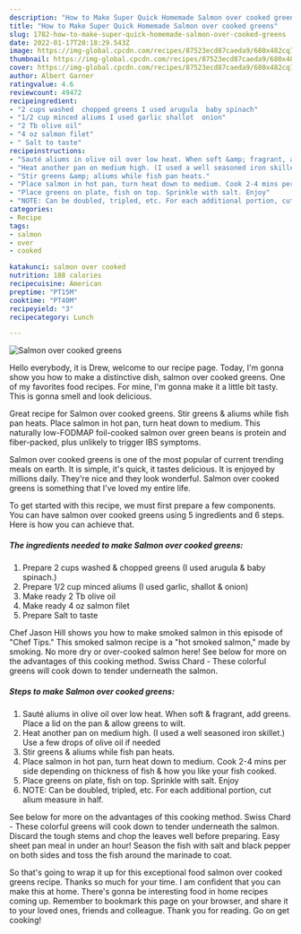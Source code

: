 ```yaml
---
description: "How to Make Super Quick Homemade Salmon over cooked greens"
title: "How to Make Super Quick Homemade Salmon over cooked greens"
slug: 1782-how-to-make-super-quick-homemade-salmon-over-cooked-greens
date: 2022-01-17T20:18:29.543Z
image: https://img-global.cpcdn.com/recipes/87523ecd87caeda9/680x482cq70/salmon-over-cooked-greens-recipe-main-photo.jpg
thumbnail: https://img-global.cpcdn.com/recipes/87523ecd87caeda9/680x482cq70/salmon-over-cooked-greens-recipe-main-photo.jpg
cover: https://img-global.cpcdn.com/recipes/87523ecd87caeda9/680x482cq70/salmon-over-cooked-greens-recipe-main-photo.jpg
author: Albert Garner
ratingvalue: 4.6
reviewcount: 49472
recipeingredient:
- "2 cups washed  chopped greens I used arugula  baby spinach"
- "1/2 cup minced aliums I used garlic shallot  onion"
- "2 Tb olive oil"
- "4 oz salmon filet"
- " Salt to taste"
recipeinstructions:
- "Sauté aliums in olive oil over low heat. When soft &amp; fragrant, add greens. Place a lid on the pan &amp; allow greens to wilt."
- "Heat another pan on medium high. (I used a well seasoned iron skillet.) Use a few drops of olive oil if needed"
- "Stir greens &amp; aliums while fish pan heats."
- "Place salmon in hot pan, turn heat down to medium. Cook 2-4 mins per side depending on thickness of fish &amp; how you like your fish cooked."
- "Place greens on plate, fish on top. Sprinkle with salt. Enjoy"
- "NOTE: Can be doubled, tripled, etc. For each additional portion, cut alium measure in half."
categories:
- Recipe
tags:
- salmon
- over
- cooked

katakunci: salmon over cooked 
nutrition: 188 calories
recipecuisine: American
preptime: "PT15M"
cooktime: "PT40M"
recipeyield: "3"
recipecategory: Lunch

---
```



![Salmon over cooked greens](https://img-global.cpcdn.com/recipes/87523ecd87caeda9/680x482cq70/salmon-over-cooked-greens-recipe-main-photo.jpg)

Hello everybody, it is Drew, welcome to our recipe page. Today, I'm gonna show you how to make a distinctive dish, salmon over cooked greens. One of my favorites food recipes. For mine, I'm gonna make it a little bit tasty. This is gonna smell and look delicious.

Great recipe for Salmon over cooked greens. Stir greens &amp; aliums while fish pan heats. Place salmon in hot pan, turn heat down to medium. This naturally low-FODMAP foil-cooked salmon over green beans is protein and fiber-packed, plus unlikely to trigger IBS symptoms.

Salmon over cooked greens is one of the most popular of current trending meals on earth. It is simple, it's quick, it tastes delicious. It is enjoyed by millions daily. They're nice and they look wonderful. Salmon over cooked greens is something that I've loved my entire life.


To get started with this recipe, we must first prepare a few components. You can have salmon over cooked greens using 5 ingredients and 6 steps. Here is how you can achieve that.

<!--inarticleads1-->

##### The ingredients needed to make Salmon over cooked greens:

1. Prepare 2 cups washed &amp; chopped greens (I used arugula &amp; baby spinach.)
1. Prepare 1/2 cup minced aliums (I used garlic, shallot &amp; onion)
1. Make ready 2 Tb olive oil
1. Make ready 4 oz salmon filet
1. Prepare  Salt to taste


Chef Jason Hill shows you how to make smoked salmon in this episode of &#34;Chef Tips.&#34; This smoked salmon recipe is a &#34;hot smoked salmon,&#34; made by smoking. No more dry or over-cooked salmon here! See below for more on the advantages of this cooking method. Swiss Chard - These colorful greens will cook down to tender underneath the salmon. 

<!--inarticleads2-->

##### Steps to make Salmon over cooked greens:

1. Sauté aliums in olive oil over low heat. When soft &amp; fragrant, add greens. Place a lid on the pan &amp; allow greens to wilt.
1. Heat another pan on medium high. (I used a well seasoned iron skillet.) Use a few drops of olive oil if needed
1. Stir greens &amp; aliums while fish pan heats.
1. Place salmon in hot pan, turn heat down to medium. Cook 2-4 mins per side depending on thickness of fish &amp; how you like your fish cooked.
1. Place greens on plate, fish on top. Sprinkle with salt. Enjoy
1. NOTE: Can be doubled, tripled, etc. For each additional portion, cut alium measure in half.


See below for more on the advantages of this cooking method. Swiss Chard - These colorful greens will cook down to tender underneath the salmon. Discard the tough stems and chop the leaves well before preparing. Easy sheet pan meal in under an hour! Season the fish with salt and black pepper on both sides and toss the fish around the marinade to coat. 

So that's going to wrap it up for this exceptional food salmon over cooked greens recipe. Thanks so much for your time. I am confident that you can make this at home. There's gonna be interesting food in home recipes coming up. Remember to bookmark this page on your browser, and share it to your loved ones, friends and colleague. Thank you for reading. Go on get cooking!
